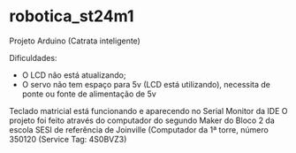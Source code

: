 # robotica_st24m1
Projeto Arduino (Catrata inteligente)

Dificuldades:

  - O LCD não está atualizando;
  - O servo não tem espaço para 5v (LCD está utilizando), necessita de ponte ou fonte de alimentação de 5v

Teclado matricial está funcionando e aparecendo no Serial Monitor da IDE
O projeto foi feito através do computador do segundo Maker do Bloco 2 da escola SESI de referência de Joinville (Computador da 1ª torre, número 350120 (Service Tag: 4S0BVZ3)
